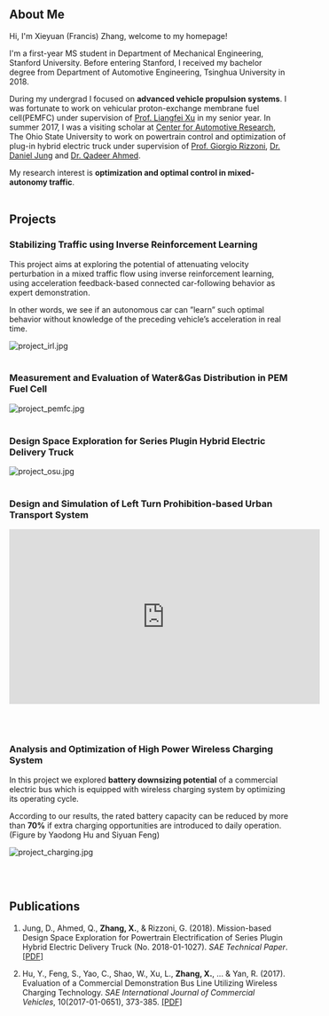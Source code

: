 ## About Me
Hi, I'm Xieyuan (Francis) Zhang, welcome to my homepage!

I'm a first-year MS student in Department of Mechanical Engineering, Stanford University. Before entering Stanford, I received my bachelor degree from Department of Automotive Engineering, Tsinghua University in 2018.

During my undergrad I focused on **advanced vehicle propulsion systems**. I was fortunate to work on vehicular proton-exchange membrane fuel cell(PEMFC) under supervision of [Prof. Liangfei Xu](https://scholar.google.com/citations?hl=zh-CN&user=jGWQpRkAAAAJ&view_op=list_works&sortby=pubdate) in my senior year. In summer 2017, I was a visiting scholar at [Center for Automotive Research](https://car.osu.edu), The Ohio State University to work on powertrain control and optimization of plug-in hybrid electric truck under supervision of [Prof. Giorgio Rizzoni](https://scholar.google.com/citations?user=jtephu8AAAAJ&hl=en), [Dr. Daniel Jung](http://users.isy.liu.se/en/fs/daner/) and [Dr. Qadeer Ahmed](https://scholar.google.com/citations?user=ZQost2wAAAAJ&hl=en).

My research interest is **optimization and optimal control in mixed-autonomy traffic**.
<br><br>
## Projects

### Stabilizing Traffic using Inverse Reinforcement Learning

This project aims at exploring the potential of attenuating velocity perturbation in a mixed traffic flow using inverse reinforcement learning, using acceleration feedback-based connected car-following behavior as expert demonstration.

In other words, we see if an autonomous car can ”learn” such optimal behavior without knowledge of the preceding vehicle’s acceleration in real time.

![project_irl.jpg](Francis777.github.io/assets/img/project_irl.jpg)
<br><br>
### Measurement and Evaluation of Water&Gas Distribution in PEM Fuel Cell
![project_pemfc.jpg](Francis777.github.io/assets/img/project_pemfc.jpg)
<br><br>
### Design Space Exploration for Series Plugin Hybrid Electric Delivery Truck
![project_osu.jpg](Francis777.github.io/assets/img/project_osu.jpg)
<br><br>
### Design and Simulation of Left Turn Prohibition-based Urban Transport System
<iframe width="560" height="315" src="https://www.youtube.com/embed/n3-ceNZjktA" frameborder="0" gesture="media" allow="encrypted-media" allowfullscreen></iframe>

<br><br>
### Analysis and Optimization of High Power Wireless Charging System

In this project we explored **battery downsizing potential** of a commercial electric bus which is equipped with wireless charging system by optimizing its operating cycle.

According to our results, the rated battery capacity can be reduced by more than **70%** if extra charging opportunities are introduced to daily operation. (Figure by Yaodong Hu and Siyuan Feng)

![project_charging.jpg](Francis777.github.io/assets/img/project_charging.jpg)


<br><br>
## Publications

1. Jung, D., Ahmed, Q., **Zhang, X.**, & Rizzoni, G. (2018). Mission-based Design Space Exploration for Powertrain Electrification of Series Plugin Hybrid Electric Delivery Truck (No. 2018-01-1027). *SAE Technical Paper*. [[PDF]](Francis777.github.io/assets/files/2018-01-1027.pdf)

2. Hu, Y., Feng, S., Yao, C., Shao, W., Xu, L., **Zhang, X.**, ... & Yan, R. (2017). Evaluation of a Commercial Demonstration Bus Line Utilizing Wireless Charging Technology. *SAE International Journal of Commercial Vehicles*, 10(2017-01-0651), 373-385. [[PDF]](Francis777.github.io/assets/files/wireless_charging.pdf)


<!---
```markdown
Syntax highlighted code block

# Header 1
## Header 2
### Header 3

- Bulleted
- List

1. Numbered
2. List

**Bold** and _Italic_ and `Code` text

[Link](url) and ![Image](src)
```
-->
